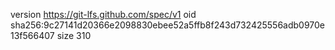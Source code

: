 version https://git-lfs.github.com/spec/v1
oid sha256:9c27141d20366e2098830ebee52a5ffb8f243d732425556adb0970e13f566407
size 310
